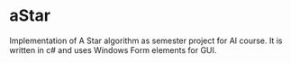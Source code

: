 aStar
=====
Implementation of A Star algorithm as semester project for AI course.
It is written in c# and uses Windows Form elements for GUI.
